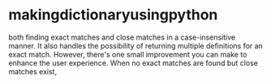 # makingdictionaryusingpython
both finding exact matches and close matches in a case-insensitive manner. It also handles the possibility of returning multiple definitions for an exact match. However, there's one small improvement you can make to enhance the user experience. When no exact matches are found but close matches exist, 
